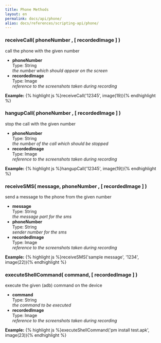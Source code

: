 ```yaml
---
title: Phone Methods
layout: en
permalink: docs/api/phone/
alias: docs/references/scripting-api/phone/
---
```


<h3 id="receiveCall">receiveCall( phoneNumber , [ recordedImage ] )</h3>
<p>call the phone with the given number</p>
<p><ul>
	<li>
		<strong>phoneNumber</strong>
		<div>Type: String</div>
		<em>the number which should appear on the screen</em>
	</li>
	<li>
		<strong>recordedImage</strong>
		<div>Type: Image</div>
		<em>reference to the screenshots taken during recording</em>
	</li>
</ul></p>
<p>
<strong>Example:</strong>
{% highlight js %}receiveCall('12345', image(19)){% endhighlight %}
</p>

<h3 id="hangupCall">hangupCall( phoneNumber , [ recordedImage ] )</h3>
<p>stop the call with the given number</p>
<p><ul>
	<li>
		<strong>phoneNumber</strong>
		<div>Type: String</div>
		<em>the number of the call which should be stopped</em>
	</li>
	<li>
		<strong>recordedImage</strong>
		<div>Type: Image</div>
		<em>reference to the screenshots taken during recording</em>
	</li>
</ul></p>
<p>
<strong>Example:</strong>
{% highlight js %}hangupCall('12345', image(19)){% endhighlight %}
</p>

<h3 id="receiveSMS">receiveSMS( message, phoneNumber , [ recordedImage ] )</h3>
<p>send a message to the phone from the given number</p>
<p><ul>
	<li>
		<strong>message</strong>
		<div>Type: String</div>
		<em>the message part for the sms</em>
	</li>
	<li>
		<strong>phoneNumber</strong>
		<div>Type: String</div>
		<em>sender number for the sms</em>
	</li>
	<li>
		<strong>recordedImage</strong>
		<div>Type: Image</div>
		<em>reference to the screenshots taken during recording</em>
	</li>
</ul></p>
<p>
<strong>Example:</strong>
{% highlight js %}receiveSMS('sample message', '1234', image(22)){% endhighlight %}
</p>

<h3 id="executeShellCommand">executeShellCommand( command, [ recordedImage ] )</h3>
<p>execute the given (adb) command on the device</p>
<p><ul>
	<li>
		<strong>command</strong>
		<div>Type: String</div>
		<em>the command to be executed</em>
	</li>
	<li>
		<strong>recordedImage</strong>
		<div>Type: Image</div>
		<em>reference to the screenshots taken during recording</em>
	</li>
</ul></p>
<p>
<strong>Example:</strong>
{% highlight js %}executeShellCommand('pm install test.apk', image(23)){% endhighlight %}
</p>
